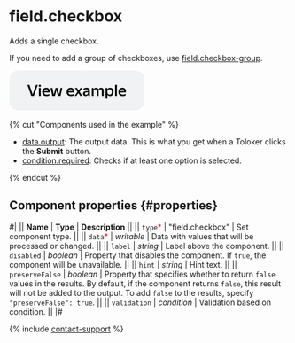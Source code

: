 # field.checkbox

Adds a single checkbox. 

If you need to add a group of checkboxes, use [field.checkbox-group](field.checkbox-group.md).

[![View example in the sandbox](../_images/buttons/view-example.svg)](https://ya.cc/t/xRm39MZ-47HsVq)

{% cut "Components used in the example" %}

- [data.output](../operations/work-with-data.md): The output data. This is what you get when a Toloker clicks the **Submit** button.
- [condition.required](condition.required.md): Checks if at least one option is selected.

{% endcut %}

## Component properties {#properties}

#|
|| **Name** | **Type** | **Description** ||
|| `type`<span style="color: red">\*</span> | "field.checkbox" | Set component type. ||
|| `data`<span style="color: red">\*</span> | _writable_ | Data with values that will be processed or changed. ||
|| `label` | _string_ | Label above the component. ||
|| `disabled` | _boolean_ | Property that disables the component. If `true`, the component will be unavailable. ||
|| `hint` | _string_ | Hint text. ||
|| `preserveFalse` | _boolean_ | Property that specifies whether to return `false` values in the results. By default, if the component returns `false`, this result will not be added to the output. To add `false` to the results, specify `"preserveFalse": true`. ||
|| `validation` | _condition_ | Validation based on condition. ||
|#

{% include [contact-support](../_includes/contact-support.md) %}
